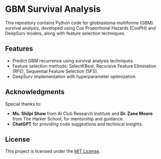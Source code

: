 # GBM Survival Analysis

This repository contains Python code for glioblastoma multiforme (GBM) survival analysis, developed using Cox Proportional Hazards (CoxPH) and DeepSurv models, along with feature selection techniques.

## Features
- Predict GBM recurrence using survival analysis techniques.
- Feature selection methods: SelectKBest, Recursive Feature Elimination (RFE), Sequential Feature Selection (SFS).
- DeepSurv implementation with hyperparameter optimization.

## Acknowledgments
Special thanks to:
- **Ms. Shilpi Shaw** from AI Club Research Institute and **Dr. Zane Moore** from The Harker School, for mentorship and guidance.
- **ChatGPT** for providing code suggestions and technical insights.

## License
This project is licensed under the [MIT License](LICENSE).
